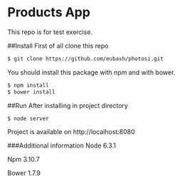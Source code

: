 # Products App
This repo is for test exercise.

##Install
First of all clone this repo
```sh
$ git clone https://github.com/eubash/photosi.git
```

You should install this package with npm and with bower. 

```sh
$ npm install
$ bower install
```

##Run
After installing in project directory
```sh
$ node server
```

Project is available on http://localhost:8080

###Additional information
Node 6.3.1

Npm 3.10.7

Bower 1.7.9



